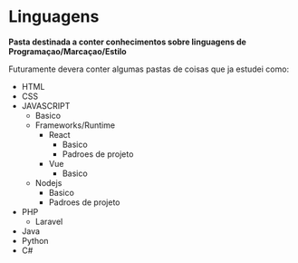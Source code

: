 # Linguagens

**Pasta destinada a conter conhecimentos sobre linguagens de Programaçao/Marcaçao/Estilo**

Futuramente devera conter algumas pastas de coisas que ja estudei como:

- HTML
- CSS
- JAVASCRIPT
  - Basico
  - Frameworks/Runtime
    - React
      - Basico
      - Padroes de projeto
    - Vue
      - Basico 
  - Nodejs
    - Basico  
    - Padroes de projeto
- PHP
  - Laravel
- Java
- Python
- C#
